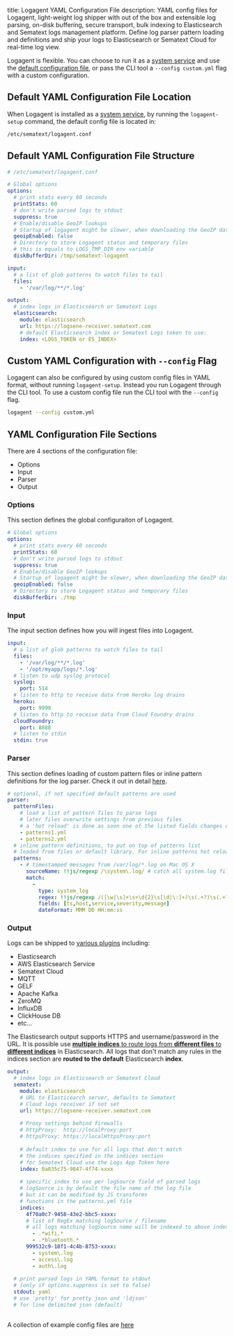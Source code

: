 title: Logagent YAML Configuration File
description: YAML config files for Logagent, light-weight log shipper with out of the box and extensible log parsing, on-disk buffering, secure transport, bulk indexing to Elasticsearch and Sematext logs management platform. Define log parser pattern loading and definitions and ship your logs to Elasticsearch or Sematext Cloud for real-time log view. 


Logagent is flexible. You can choose to run it as a [system service](./installation) and use the [default configuration file](#default-yaml-configuration-file-structure), or pass the CLI tool a `--config custom.yml` flag with a custom configuration.

## Default YAML Configuration File Location
When Logagent is installed as a [system service](./installation), by running the `logagent-setup` command, the default config file is located in:

```bash
/etc/sematext/logagent.conf
```

## Default YAML Configuration File Structure
```yaml
# /etc/sematext/logagent.conf

# Global options
options:
  # print stats every 60 seconds 
  printStats: 60
  # don't write parsed logs to stdout
  suppress: true
  # Enable/disable GeoIP lookups
  # Startup of logagent might be slower, when downloading the GeoIP database
  geoipEnabled: false
  # Directory to store Logagent status and temporary files
  # this is equals to LOGS_TMP_DIR env variable 
  diskBufferDir: /tmp/sematext-logagent

input:
  # a list of glob patterns to watch files to tail
  files:
    - '/var/log/**/*.log'

output:
  # index logs in Elasticsearch or Sematext Logs
  elasticsearch: 
    module: elasticsearch
    url: https://logsene-receiver.sematext.com
    # default Elasticsearch index or Sematext Logs token to use:
    index: <LOGS_TOKEN or ES_INDEX>
```

## Custom YAML Configuration with `--config` Flag

Logagent can also be configured by using custom config files in YAML format, without running `logagent-setup`. Instead you run Logagent through the CLI tool. To use a custom config file run the CLI tool with the `--config` flag.

```bash 
logagent --config custom.yml
```

## YAML Configuration File Sections
There are 4 sections of the configuration file:

- Options
- Input
- Parser
- Output

### Options
This section defines the global configuraiton of Logagent.
```yaml
# Global options
options:
  # print stats every 60 seconds 
  printStats: 60
  # don't write parsed logs to stdout
  suppress: true
  # Enable/disable GeoIP lookups
  # Startup of logagent might be slower, when downloading the GeoIP database
  geoipEnabled: false
  # Directory to store Logagent status and temporary files
  diskBufferDir: ./tmp
```

### Input
The input section defines how you will ingest files into Logagent.

```yaml
input:
  # a list of glob patterns to watch files to tail
  files:
    - '/var/log/**/*.log'
    - '/opt/myapp/logs/*.log'
  # listen to udp syslog protocol  
  syslog: 
    port: 514
  # listen to http to receive data from Heroku log drains  
  heroku: 
    port: 9999
  # listen to http to receive data from Cloud Foundry drains  
  cloudFoundry:
    port: 8888
  # listen to stdin
  stdin: true
```

### Parser

This section defines loading of custom pattern files or inline pattern definitions for the log parser. Check it out in detail [here](./parser).

```yaml
# optional, if not specified default patterns are used
parser:
  patternFiles:
    # load a list of pattern files to parse logs
    # later files overwrite settings from previous files
    # a 'hot reload' is done as soon one of the listed fields changes on disk
    - patterns1.yml
    - patterns2.yml
  # inline pattern definitions, to put on top of patterns list
  # loaded from files or default library. For inline patterns hot reload is not available.  
  patterns:
    - # timestamped messages from /var/log/*.log on Mac OS X
      sourceName: !!js/regexp /\system\.log/ # catch all system.log files  
      match:
        -
          type: system_log
          regex: !!js/regexp /([\w|\s]+\s+\d{2}\s[\d|\:]+)\s(.+?)\s(.+?)\s<(.+)>(.*)/
          fields: [ts,host,service,severity,message]
          dateFormat: MMM DD HH:mm:ss
```

### Output

Logs can be shipped to [various plugins](https://sematext.com/docs/logagent/plugins/) including:

- Elasticsearch
- AWS Elasticsearch Service
- Sematext Cloud 
- MQTT 
- GELF 
- Apache Kafka 
- ZeroMQ
- InfluxDB
- ClickHouse DB
- etc...

The Elasticsearch output supports HTTPS and username/password in the URL. It is possible use [**multiple indices** to route logs from **different files** to **different indices**](./output-elasticsearch/#log-routing-to-multiple-targets) in Elasticsearch. All logs that don't match any rules in the indices section are **routed to the default** Elasticsearch **index**. 

```yaml hl_lines="4 7 16 22 23 28"
output:
  # index logs in Elasticsearch or Sematext Cloud
  sematext: 
    module: elasticsearch
    # URL to Elasticearch server, defaults to Sematext
    # Cloud logs receiver if not set
    url: https://logsene-receiver.sematext.com
    
    # Proxy settings behind firewalls
    # httpProxy:  http://localProxy:port
    # httpsProxy: https://localHttpsProxy:port
    
    # default index to use for all logs that don't match
    # the indices specified in the indices section 
    # for Sematext Cloud use the Logs App Token here
    index: 0a835c75-9847-4f74-xxxx
    
    # specific index to use per logSource field of parsed logs
    # logSource is by default the file name of the log file
    # but it can be modified by JS transforms 
    # functions in the patterns.yml file
    indices: 
      4f70a0c7-9458-43e2-bbc5-xxxx: 
      # list of RegEx matching logSource / filename  
      # all logs matching logSource name will be indexed to above index
        - .*wifi.*
        - .*bluetooth.*
      999532c9-18f1-4c4b-8753-xxxx: 
        - system\.log
        - access\.log
        - auth\.log
  
  # print parsed logs in YAML format to stdout 
  # (only if options.suppress is set to false)    
  stdout: yaml 
  # use 'pretty' for pretty json and 'ldjson' 
  # for line delimited json (default)
  
```

A collection of example config files are [here](https://github.com/sematext/logagent-js/tree/master/config/examples)
